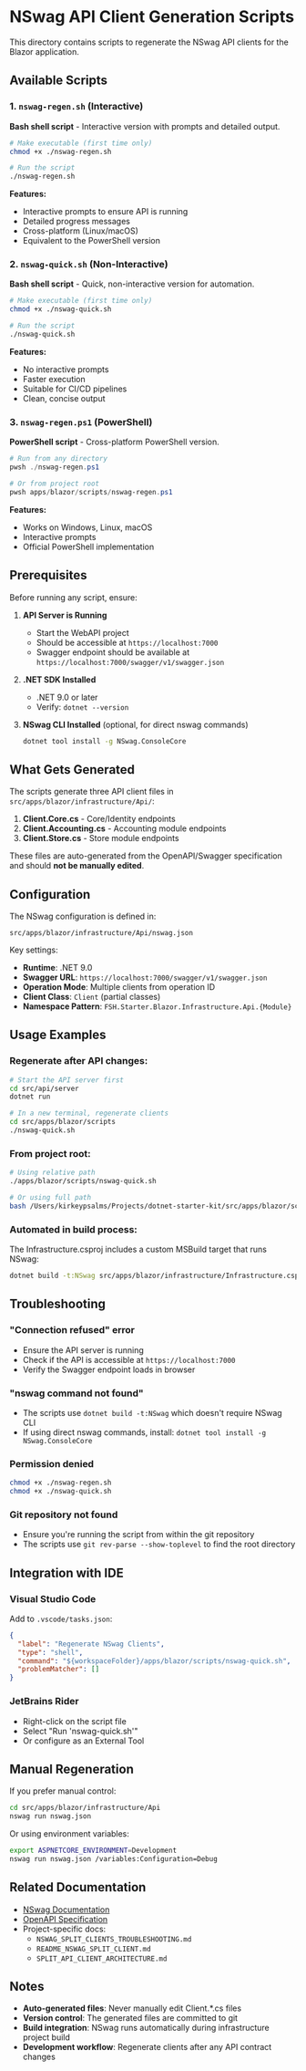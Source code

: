 # NSwag API Client Generation Scripts

This directory contains scripts to regenerate the NSwag API clients for the Blazor application.

## Available Scripts

### 1. `nswag-regen.sh` (Interactive)
**Bash shell script** - Interactive version with prompts and detailed output.

```bash
# Make executable (first time only)
chmod +x ./nswag-regen.sh

# Run the script
./nswag-regen.sh
```

**Features:**
- Interactive prompts to ensure API is running
- Detailed progress messages
- Cross-platform (Linux/macOS)
- Equivalent to the PowerShell version

### 2. `nswag-quick.sh` (Non-Interactive)
**Bash shell script** - Quick, non-interactive version for automation.

```bash
# Make executable (first time only)
chmod +x ./nswag-quick.sh

# Run the script
./nswag-quick.sh
```

**Features:**
- No interactive prompts
- Faster execution
- Suitable for CI/CD pipelines
- Clean, concise output

### 3. `nswag-regen.ps1` (PowerShell)
**PowerShell script** - Cross-platform PowerShell version.

```powershell
# Run from any directory
pwsh ./nswag-regen.ps1

# Or from project root
pwsh apps/blazor/scripts/nswag-regen.ps1
```

**Features:**
- Works on Windows, Linux, macOS
- Interactive prompts
- Official PowerShell implementation

## Prerequisites

Before running any script, ensure:

1. **API Server is Running**
   - Start the WebAPI project
   - Should be accessible at `https://localhost:7000`
   - Swagger endpoint should be available at `https://localhost:7000/swagger/v1/swagger.json`

2. **.NET SDK Installed**
   - .NET 9.0 or later
   - Verify: `dotnet --version`

3. **NSwag CLI Installed** (optional, for direct nswag commands)
   ```bash
   dotnet tool install -g NSwag.ConsoleCore
   ```

## What Gets Generated

The scripts generate three API client files in `src/apps/blazor/infrastructure/Api/`:

1. **Client.Core.cs** - Core/Identity endpoints
2. **Client.Accounting.cs** - Accounting module endpoints
3. **Client.Store.cs** - Store module endpoints

These files are auto-generated from the OpenAPI/Swagger specification and should **not be manually edited**.

## Configuration

The NSwag configuration is defined in:
```
src/apps/blazor/infrastructure/Api/nswag.json
```

Key settings:
- **Runtime**: .NET 9.0
- **Swagger URL**: `https://localhost:7000/swagger/v1/swagger.json`
- **Operation Mode**: Multiple clients from operation ID
- **Client Class**: `Client` (partial classes)
- **Namespace Pattern**: `FSH.Starter.Blazor.Infrastructure.Api.{Module}`

## Usage Examples

### Regenerate after API changes:
```bash
# Start the API server first
cd src/api/server
dotnet run

# In a new terminal, regenerate clients
cd src/apps/blazor/scripts
./nswag-quick.sh
```

### From project root:
```bash
# Using relative path
./apps/blazor/scripts/nswag-quick.sh

# Or using full path
bash /Users/kirkeypsalms/Projects/dotnet-starter-kit/src/apps/blazor/scripts/nswag-quick.sh
```

### Automated in build process:
The Infrastructure.csproj includes a custom MSBuild target that runs NSwag:
```bash
dotnet build -t:NSwag src/apps/blazor/infrastructure/Infrastructure.csproj
```

## Troubleshooting

### "Connection refused" error
- Ensure the API server is running
- Check if the API is accessible at `https://localhost:7000`
- Verify the Swagger endpoint loads in browser

### "nswag command not found"
- The scripts use `dotnet build -t:NSwag` which doesn't require NSwag CLI
- If using direct nswag commands, install: `dotnet tool install -g NSwag.ConsoleCore`

### Permission denied
```bash
chmod +x ./nswag-regen.sh
chmod +x ./nswag-quick.sh
```

### Git repository not found
- Ensure you're running the script from within the git repository
- The scripts use `git rev-parse --show-toplevel` to find the root directory

## Integration with IDE

### Visual Studio Code
Add to `.vscode/tasks.json`:
```json
{
  "label": "Regenerate NSwag Clients",
  "type": "shell",
  "command": "${workspaceFolder}/apps/blazor/scripts/nswag-quick.sh",
  "problemMatcher": []
}
```

### JetBrains Rider
- Right-click on the script file
- Select "Run 'nswag-quick.sh'"
- Or configure as an External Tool

## Manual Regeneration

If you prefer manual control:

```bash
cd src/apps/blazor/infrastructure/Api
nswag run nswag.json
```

Or using environment variables:
```bash
export ASPNETCORE_ENVIRONMENT=Development
nswag run nswag.json /variables:Configuration=Debug
```

## Related Documentation

- [NSwag Documentation](https://github.com/RicoSuter/NSwag)
- [OpenAPI Specification](https://swagger.io/specification/)
- Project-specific docs:
  - `NSWAG_SPLIT_CLIENTS_TROUBLESHOOTING.md`
  - `README_NSWAG_SPLIT_CLIENT.md`
  - `SPLIT_API_CLIENT_ARCHITECTURE.md`

## Notes

- **Auto-generated files**: Never manually edit Client.*.cs files
- **Version control**: The generated files are committed to git
- **Build integration**: NSwag runs automatically during infrastructure project build
- **Development workflow**: Regenerate clients after any API contract changes

